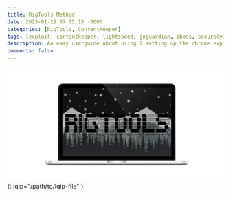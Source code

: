 ```yaml
---
title: RigTools Method
date: 2025-01-29 07:05:15 -0600
categories: [RigTools, ContentKeeper]
tags: [exploit, contentkeeper, lightspeed, goguardian, iboss, securely]     # TAG names should always be lowercase
description: An easy userguide about using & setting up the chrome exploit RigTools!
comments: false
---
```

![rigtools](/assets/img/images/rigtoolsb.png){: lqip="/path/to/lqip-file" }